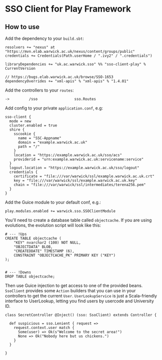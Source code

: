 # SSO Client for Play Framework

## How to use

Add the dependency to your `build.sbt`:

    resolvers += "nexus" at "https://mvn.elab.warwick.ac.uk/nexus/content/groups/public"
    credentials += Credentials(Path.userHome / ".ivy2" / ".credentials")
    
    libraryDependencies += "uk.ac.warwick.sso" %% "sso-client-play" % CurrentVersion
    
    // https://bugs.elab.warwick.ac.uk/browse/SSO-1653
    dependencyOverrides += "xml-apis" % "xml-apis" % "1.4.01"
    
Add the controllers to your `routes`:

    ->         /sso                 sso.Routes
    
Add config to your private `application.conf`, e.g:

    sso-client {
      mode = new
      cluster.enabled = true 
      shire {
        sscookie {
          name = "SSC-Appname"
          domain = "example.warwick.ac.uk"
          path = "/"
        }
        location = "https://example.warwick.ac.uk/sso/acs"
        providerid = "urn:example.warwick.ac.uk:servicename:service"
      }
      logout.location = "https://example.warwick.ac.uk/sso/logout"
      credentials {
        certificate = "file:///var/warwick/ssl/example.warwick.ac.uk.crt"
        key = "file:///var/warwick/ssl/example.warwick.ac.uk.key"
        chain = "file:///var/warwick/ssl/intermediates/terena256.pem"
      }
    }
    
Add the Guice module to your default conf, e.g.:

    play.modules.enabled += warwick.sso.SSOClientModule
    
You'll need to create a database table called `objectcache`. If you are using evolutions, the evolution
script will look like this:

    # --- !Ups
    CREATE TABLE objectcache (
        "KEY" nvarchar2 (100) NOT NULL,
        "OBJECTDATA" BLOB,
        "CREATEDDATE" TIMESTAMP (6),
        CONSTRAINT "OBJECTCACHE_PK" PRIMARY KEY ("KEY")
    );
     
     
    # --- !Downs
    DROP TABLE objectcache;
    
Then use Guice injection to get access to one of the provided beans. `SsoClient` provides some `Action`
builders that you can use in your controllers to get the current `User`. `UserLookupService` is just a
Scala-friendly interface to UserLookup, letting you find users by usercode and University ID.

    class SecretController @Inject() (sso: SsoClient) extends Controller {

      def suspicious = sso.Lenient { request =>
        request.context.user match {
          Some(user) => Ok(s"Welcome to the secret area!")
          None => Ok("Nobody here but us chickens.")
        }
      }

    }